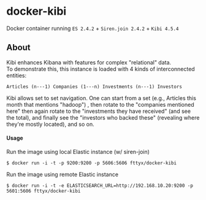 # docker-kibi
Docker container running ```ES 2.4.2``` + ```Siren.join 2.4.2``` + ```Kibi 4.5.4```

## About
Kibi enhances Kibana with features for complex "relational" data.<br>
To demonstrate this, this instance is loaded with 4 kinds of interconnected entities:

```Articles (n---1) Companies (1---n) Investments (n---1) Investors```

Kibi allows set to set navigation. One can start from a set (e.g., Articles this month that mentions "hadoop") , then rotate to the "companies mentioned here" then again rotate to the "investments they have received" (and see the total), and finally see the "investors who backed these" (revealing where they're mostly located), and so on.

#### Usage

Run the image using local Elastic instance (w/ siren-join)
```
$ docker run -i -t -p 9200:9200 -p 5606:5606 fttyx/docker-kibi
```

Run the image using remote Elastic instance
```
$ docker run -i -t -e ELASTICSEARCH_URL=http://192.168.10.20:9200 -p 5601:5606 fttyx/docker-kibi
```
